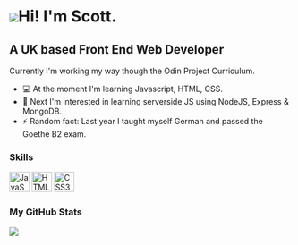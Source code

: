 ![](https://user-images.githubusercontent.com/18350557/176309783-0785949b-9127-417c-8b55-ab5a4333674e.gif)Hi! I'm Scott.
=============================================================================================================================

A UK based Front End Web Developer
-----------------------

Currently I'm working my way though the Odin Project Curriculum.

* 💻  At the moment I'm learning Javascript, HTML, CSS.
* 🧠 Next I'm interested in learning serverside JS using NodeJS, Express & MongoDB. 
* ⚡  Random fact: Last year I taught myself German and passed the Goethe B2 exam.

### Skills

<p align="left">
<a href="https://developer.mozilla.org/en-US/docs/Web/JavaScript" target="_blank" rel="noreferrer"><img src="https://raw.githubusercontent.com/danielcranney/readme-generator/main/public/icons/skills/javascript-colored.svg" width="36" height="36" alt="JavaScript" /></a>
<a href="https://developer.mozilla.org/en-US/docs/Glossary/HTML5" target="_blank" rel="noreferrer"><img src="https://raw.githubusercontent.com/danielcranney/readme-generator/main/public/icons/skills/html5-colored.svg" width="36" height="36" alt="HTML5" /></a>
<a href="https://www.w3.org/TR/CSS/#css" target="_blank" rel="noreferrer"><img src="https://raw.githubusercontent.com/danielcranney/readme-generator/main/public/icons/skills/css3-colored.svg" width="36" height="36" alt="CSS3" /></a>
</p>

### My GitHub Stats

<a href="http://www.github.com/scottwright-dev"><img src="https://github-readme-streak-stats.herokuapp.com/?user=scottwright-dev&stroke=10b981&background=22272e&ring=ffffff&fire=ffffff&currStreakNum=10b981&currStreakLabel=ffffff&sideNums=10b981&sideLabels=10b981&dates=10b981&hide_border=true" /></a>
